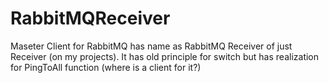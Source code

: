 # RabbitMQReceiver
Maseter Client for RabbitMQ has name as RabbitMQ Receiver of just Receiver (on my projects).
It has old principle for switch but has realization for PingToAll function (where is a client for it?)
